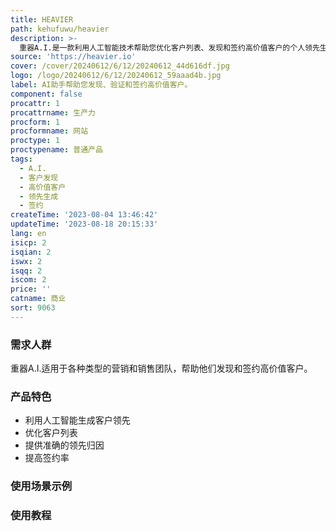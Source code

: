 ```yaml
---
title: HEAVIER
path: kehufuwu/heavier
description: >-
  重器A.I.是一款利用人工智能技术帮助您优化客户列表、发现和签约高价值客户的个人领先生成工具。通过提供准确的A.I.领先生成功能，重器A.I.比任何单独的预约设定工具提供多达50%的领先归因，帮助您以最小的努力签约更多客户。通过重器A.I.，您可以节省时间，获得更多客户，并使您的业务蓬勃发展。
source: 'https://heavier.io'
cover: /cover/20240612/6/12/20240612_44d616df.jpg
logo: /logo/20240612/6/12/20240612_59aaad4b.jpg
label: AI助手帮助您发现、验证和签约高价值客户。
component: false
procattr: 1
procattrname: 生产力
procform: 1
procformname: 网站
proctype: 1
proctypename: 普通产品
tags:
  - A.I.
  - 客户发现
  - 高价值客户
  - 领先生成
  - 签约
createTime: '2023-08-04 13:46:42'
updateTime: '2023-08-18 20:15:33'
lang: en
isicp: 2
isqian: 2
iswx: 2
isqq: 2
iscom: 2
price: ''
catname: 商业
sort: 9063
---
```




### 需求人群
重器A.I.适用于各种类型的营销和销售团队，帮助他们发现和签约高价值客户。

### 产品特色
- 利用人工智能生成客户领先
- 优化客户列表
- 提供准确的领先归因
- 提高签约率

### 使用场景示例


### 使用教程


  
